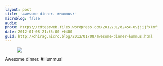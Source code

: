 ```yaml
---
layout: post
title: "Awesome dinner. #Hummus!"
microblog: false
audio: 
photo: https://cdtestweb.files.wordpress.com/2012/01/d245e-09jjijfxlmfjabt9r.jpg
date: 2012-01-08 21:55:00 +0400
guid: http://chirag.micro.blog/2012/01/08/awesome-dinner-hummus.html
---
```

<figure><img src="https://cdtestweb.files.wordpress.com/2012/01/d245e-09jjijfxlmfjabt9r.jpg"></figure><p>Awesome dinner. #Hummus!</p>
